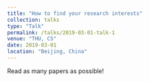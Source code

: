 ```yaml
---
title: "How to find your research interests"
collection: talks
type: "Talk"
permalink: /talks/2019-03-01-talk-1
venue: "THU, CS"
date: 2019-03-01
location: "Beijing, China"
---
```


Read as many papers as possible!
